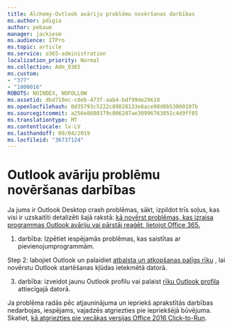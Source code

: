 ```yaml
---
title: Alchemy-Outlook avāriju problēmu novēršanas darbības
ms.author: pdigia
author: pebaum
manager: jackiesm
ms.audience: ITPro
ms.topic: article
ms.service: o365-administration
localization_priority: Normal
ms.collection: Adm_O365
ms.custom:
- "377"
- "1800016"
ROBOTS: NOINDEX, NOFOLLOW
ms.assetid: dbd710ec-cdeb-473f-aab4-bdf99de29610
ms.openlocfilehash: 0d35793c5222c89828133e6ace98d8b53860107b
ms.sourcegitcommit: a256e8680379c006287ae30996763051c4d9ff85
ms.translationtype: MT
ms.contentlocale: lv-LV
ms.lasthandoff: 09/04/2019
ms.locfileid: "36737124"
---
```

# <a name="outlook-crash-troubleshooting-steps"></a>Outlook avāriju problēmu novēršanas darbības

Ja jums ir Outlook Desktop crash problēmas, sākt, izpildot trīs soļus, kas visi ir uzskaitīti detalizēti šajā rakstā: [kā novērst problēmas, kas izraisa programmas Outlook avāriju vai pārstāj reaģēt, lietojot Office 365.](https://docs.microsoft.com/exchange/troubleshoot/outlook-crashes/crash-issues)
  
1. darbība: Izpētiet iespējamās problēmas, kas saistītas ar pievienojumprogrammām.
  
Step 2: labojiet Outlook un palaidiet [atbalsta un atkopšanas palīgs rīku](https://aka.ms/SaRA-OutlookWontStart) , lai novērstu Outlook startēšanas kļūdas ietekmētā datorā.
  
3. darbība: izveidot jaunu Outlook profilu vai palaist [rīku Outlook profila](https://aka.ms/SaRA-OutlookSetupProfile) attiecīgajā datorā.
  
Ja problēma radās pēc atjauninājuma un iepriekš aprakstītās darbības nedarbojas, iespējams, vajadzēs atgriezties pie iepriekšējā būvējuma. Skatiet, [kā atgriezties pie vecākas versijas Office 2016 Click-to-Run](https://support.microsoft.com/help/2770432).
  